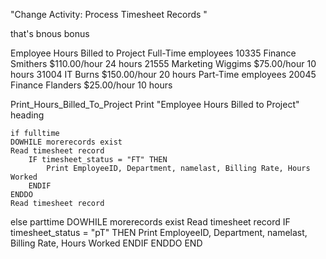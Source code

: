 "Change Activity: Process Timesheet Records "

that's bnous bonus

Employee Hours Billed to Project
Full-Time employees
    10335 Finance    Smithers  $110.00/hour 24 hours
    21555 Marketing  Wiggims   $75.00/hour  10 hours
    31004 IT         Burns     $150.00/hour 20 hours
Part-Time employees
   20045 Finance     Flanders  $25.00/hour  10 hours

Print_Hours_Billed_To_Project
Print "Employee Hours Billed to Project" heading
    
    if fulltime
	DOWHILE morerecords exist
	Read timesheet record
        IF timesheet_status = "FT" THEN
            Print EmployeeID, Department, namelast, Billing Rate, Hours Worked
        ENDIF
    ENDDO
    Read timesheet record

else parttime
DOWHILE morerecords exist
	Read timesheet record
        IF timesheet_status = "pT" THEN
            Print EmployeeID, Department, namelast, Billing Rate, Hours Worked
        ENDIF
    ENDDO
END
